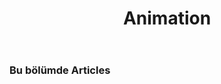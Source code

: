 ﻿---
title: Animation
type: docs
weight: 50
url: /tr/python-net/animation/
---
### **Bu bölümde Articles**

